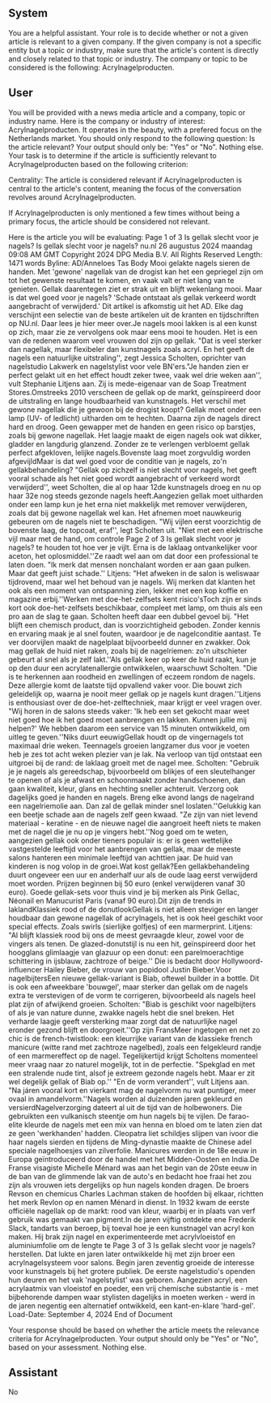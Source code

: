 ## System

You are a helpful assistant. Your role is to decide whether or not a given article is relevant to a given company. If the given company is not a specific entity but a topic or industry, make sure that the article's content is directly and closely related to that topic or industry. The company or topic to be considered is the following: Acrylnagelproducten.

## User


You will be provided with a news media article and a company, topic or industry name. Here is the company or industry of interest: Acrylnagelproducten. It operates in the beauty, with a prefered focus on the Netherlands market. You should only respond to the following question: Is the article relevant? Your output should only be: "Yes" or "No". Nothing else. Your task is to determine if the article is sufficiently relevant to Acrylnagelproducten based on the following criterion:

Centrality: The article is considered relevant if Acrylnagelproducten is central to the article's content, meaning the focus of the conversation revolves around Acrylnagelproducten.

If Acrylnagelproducten is only mentioned a few times without being a primary focus, the article should be considered not relevant.

Here is the article you will be evaluating: Page 1 of 3
Is gellak slecht voor je nagels?
Is gellak slecht voor je nagels?
nu.nl
26 augustus 2024 maandag 09:08 AM GMT
Copyright 2024 DPG Media B.V. All Rights Reserved
Length: 1471 words
Byline: AD/Anneloes Tas
Body
Mooi gelakte nagels sieren de handen. Met 'gewone' nagellak van de drogist kan het een gepriegel zijn om tot het 
gewenste resultaat te komen, en vaak valt er niet lang van te genieten. Gellak daarentegen ziet er strak uit en blijft 
wekenlang mooi. Maar is dat wel goed voor je nagels? 'Schade ontstaat als gellak verkeerd wordt aangebracht of 
verwijderd.'
Dit artikel is afkomstig uit het AD. Elke dag verschijnt een selectie van de beste artikelen uit de kranten en 
tijdschriften op NU.nl. Daar lees je hier meer over.Je nagels mooi lakken is al een kunst op zich, maar zie ze 
vervolgens ook maar eens mooi te houden. Het is een van de redenen waarom veel vrouwen dol zijn op gellak. 
"Dat is veel sterker dan nagellak, maar flexibeler dan kunstnagels zoals acryl. En het geeft de nagels een 
natuurlijke uitstraling'', zegt Jessica Scholten, oprichter van nagelstudio Lakwerk en nagelstylist voor vele 
BN'ers."Je handen zien er perfect gelakt uit en het effect houdt zeker twee, vaak wel drie weken aan'', vult 
Stephanie Litjens aan. Zij is mede-eigenaar van de Soap Treatment Stores.Omstreeks 2010 verscheen de gellak 
op de markt, geïnspireerd door de uitstraling en lange houdbaarheid van kunstnagels. Het verschil met gewone 
nagellak die je gewoon bij de drogist koopt? Gellak moet onder een lamp (UV- of ledlicht) uitharden om te hechten. 
Daarna zijn de nagels direct hard en droog. Geen gewapper met de handen en geen risico op barstjes, zoals bij 
gewone nagellak. Het laagje maakt de eigen nagels ook wat dikker, gladder en langdurig glanzend. Zonder ze te 
verlengen verbloemt gellak perfect afgekloven, lelijke nagels.Bovenste laag moet zorgvuldig worden afgevijldMaar 
is dat wel goed voor de conditie van je nagels, zo'n gellakbehandeling? "Gellak op zichzelf is niet slecht voor 
nagels, het geeft vooral schade als het niet goed wordt aangebracht of verkeerd wordt verwijderd'', weet Scholten, 
die al op haar 12de kunstnagels droeg en nu op haar 32e nog steeds gezonde nagels heeft.Aangezien gellak moet 
uitharden onder een lamp kun je het erna niet makkelijk met remover verwijderen, zoals dat bij gewone nagellak 
wel kan. Het afnemen moet nauwkeurig gebeuren om de nagels niet te beschadigen. "Wij vijlen eerst voorzichtig 
de bovenste laag, de topcoat, eraf'', legt Scholten uit. "Niet met een elektrische vijl maar met de hand, om controle 
Page 2 of 3
Is gellak slecht voor je nagels?
te houden tot hoe ver je vijlt. Erna is de laklaag ontvankelijker voor aceton, het oplosmiddel.''Ze raadt wel aan om 
dat door een professional te laten doen. "Ik merk dat mensen nonchalant worden er aan gaan pulken. Maar dat 
geeft juist schade.'' Litjens: "Het afweken in de salon is weliswaar tijdrovend, maar wel het behoud van je nagels. 
Wij merken dat klanten het ook als een moment van ontspanning zien, lekker met een kop koffie en magazine 
erbij.''Werken met doe-het-zelfsets kent risico'sToch zijn er sinds kort ook doe-het-zelfsets beschikbaar, compleet 
met lamp, om thuis als een pro aan de slag te gaan. Scholten heeft daar een dubbel gevoel bij. "Het blijft een 
chemisch product, dan is voorzichtigheid geboden. Zonder kennis en ervaring maak je al snel fouten, waardoor je 
de nagelconditie aantast. Te ver doorvijlen maakt de nagelplaat bijvoorbeeld dunner en zwakker. Ook mag gellak 
de huid niet raken, zoals bij de nagelriemen: zo'n uitschieter gebeurt al snel als je zelf lakt.''Als gellak keer op keer 
de huid raakt, kun je op den duur een acrylatenallergie ontwikkelen, waarschuwt Scholten. "Die is te herkennen 
aan roodheid en zwellingen of eczeem rondom de nagels. Deze allergie komt de laatste tijd opvallend vaker voor. 
Die bouwt zich geleidelijk op, waarna je nooit meer gellak op je nagels kunt dragen.''Litjens is enthousiast over de 
doe-het-zelftechniek, maar krijgt er veel vragen over. "Wij horen in de salons steeds vaker: 'Ik heb een set gekocht 
maar weet niet goed hoe ik het goed moet aanbrengen en lakken. Kunnen jullie mij helpen?' We hebben daarom 
een service van 15 minuten ontwikkeld, om uitleg te geven.''Niks duurt eeuwigGellak houdt op de vingernagels tot 
maximaal drie weken. Teennagels groeien langzamer dus voor je voeten heb je zes tot acht weken plezier van je 
lak. Na verloop van tijd ontstaat een uitgroei bij de rand: de laklaag groeit met de nagel mee. Scholten: "Gebruik je 
je nagels als gereedschap, bijvoorbeeld om blikjes of een sleutelhanger te openen of als je afwast en schoonmaakt 
zonder handschoenen, dan gaan kwaliteit, kleur, glans en hechting sneller achteruit. Verzorg ook dagelijks goed je 
handen en nagels. Breng elke avond langs de nagelrand een nagelriemolie aan. Dan zal de gellak minder snel 
loslaten.''Gelukkig kan een beetje schade aan de nagels zelf geen kwaad. "Ze zijn van niet levend materiaal - 
keratine - en de nieuwe nagel die aangroeit heeft niets te maken met de nagel die je nu op je vingers hebt.''Nog 
goed om te weten, aangezien gellak ook onder tieners populair is: er is geen wettelijke vastgestelde leeftijd voor het 
aanbrengen van gellak, maar de meeste salons hanteren een minimale leeftijd van achttien jaar. De huid van 
kinderen is nog volop in de groei.Wat kost gellak?Een gellakbehandeling duurt ongeveer een uur en anderhalf uur 
als de oude laag eerst verwijderd moet worden. Prijzen beginnen bij 50 euro (enkel verwijderen vanaf 30 euro). 
Goede gellak-sets voor thuis vind je bij merken als Pink Gellac, Néonail en Manucurist Paris (vanaf 90 euro).Dit zijn 
de trends in laklandKlassiek rood of de donutlookGellak is niet alleen steviger en langer houdbaar dan gewone 
nagellak of acrylnagels, het is ook heel geschikt voor special effects. Zoals swirls (sierlijke golfjes) of een 
marmerprint. Litjens: "Al blijft klassiek rood bij ons de meest gevraagde kleur, zowel voor de vingers als tenen. De 
glazed-donutstijl is nu een hit, geïnspireerd door het hoogglans glimlaagje van glazuur op een donut: een 
parelmoerachtige schittering in ijsblauw, zachtroze of beige.''  Die is bedacht door Hollywoord-influencer Hailey 
Bieber, de vrouw van popidool Justin Bieber.Voor nagelbijtersEen nieuwe gellak-variant is Biab, oftewel builder in 
a bottle. Dit is ook een afweekbare 'bouwgel', maar sterker dan gellak om de nagels extra te verstevigen of de 
vorm te corrigeren, bijvoorbeeld als nagels heel plat zijn of afwijkend groeien. Scholten: "Biab is geschikt voor 
nagelbijters of als je van nature dunne, zwakke nagels hebt die snel breken. Het verharde laagje geeft versterking 
maar zorgt dat de natuurlijke nagel eronder gezond blijft en doorgroeit.''Op zijn FransMeer ingetogen en net zo chic 
is de french-twistlook: een kleurrijke variant van de klassieke french manicure (witte rand met zachtroze nagelbed), 
zoals een felgekleurd randje of een marmereffect op de nagel. Tegelijkertijd krijgt Scholtens momenteel meer vraag 
naar zo naturel mogelijk, tot in de perfectie. "Spekglad en met een stralende nude tint, alsof je extreem gezonde 
nagels hebt. Maar er zit wel degelijk gellak of Biab op.''  "En de vorm verandert'', vult Litjens aan. "Na járen vooral 
kort en vierkant mag de nagelvorm nu wat puntiger, meer ovaal in amandelvorm.''Nagels worden al duizenden 
jaren gekleurd en versierdNagelverzorging dateert al uit de tijd van de holbewoners. Die gebruikten een vulkanisch 
steentje om hun nagels bij te vijlen. De farao-elite kleurde de nagels met een mix van henna en bloed om te laten 
zien dat ze geen 'werkhanden' hadden. Cleopatra liet schildjes slijpen van ivoor die haar nagels sierden en tijdens 
de Ming-dynastie maakte de Chinese adel speciale nagelhoesjes van zilverfolie. Manicures werden in de 18e 
eeuw in Europa geïntroduceerd door de handel met het Midden-Oosten en India.De Franse visagiste Michelle 
Ménard was aan het begin van de 20ste eeuw in de ban van de glimmende lak van de auto's en bedacht hoe fraai 
het zou zijn als vrouwen iets dergelijks op hun nagels konden dragen. De broers Revson en chemicus Charles 
Lachman staken de hoofden bij elkaar, richtten het merk Revlon op en namen Ménard in dienst. In 1932 kwam de 
eerste officiële nagellak op de markt: rood van kleur, waarbij er in plaats van verf gebruik was gemaakt van 
pigment.In de jaren vijftig ontdekte ene Frederik Slack, tandarts van beroep, bij toeval hoe je een kunstnagel van 
acryl kon maken. Hij brak zijn nagel en experimenteerde met acrylvloeistof en aluminiumfolie om de lengte te Page 3 of 3
Is gellak slecht voor je nagels?
herstellen. Dat lukte en jaren later ontwikkelde hij met zijn broer een acrylnagelsysteem voor salons. Begin jaren 
zeventig groeide de interesse voor kunstnagels bij het grotere publiek. De eerste nagelstudio's openden hun 
deuren en het vak 'nagelstylist' was geboren. Aangezien acryl, een acrylaatmix van vloeistof en poeder, een vrij 
chemische substantie is - met bijbehorende dampen waar stylisten dagelijks in moeten werken - werd in de jaren 
negentig een alternatief ontwikkeld, een kant-en-klare 'hard-gel'.
Load-Date: September 4, 2024
End of Document

Your response should be based on whether the article meets the relevance criteria for Acrylnagelproducten.
Your output should only be "Yes" or "No", based on your assessment. Nothing else.
            

## Assistant

No

